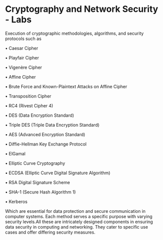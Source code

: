 # Cryptography and Network Security - Labs

Execution of cryptographic methodologies, algorithms, and security protocols such as 

• Caesar Cipher

• Playfair Cipher

• Vigenère Cipher

• Affine Cipher

• Brute Force and Known-Plaintext Attacks on Affine Cipher

• Transposition Cipher

• RC4 (Rivest Cipher 4)

• DES (Data Encryption Standard)

• Triple DES (Triple Data Encryption Standard)

• AES (Advanced Encryption Standard)

• Diffie-Hellman Key Exchange Protocol

• ElGamal

• Elliptic Curve Cryptography

• ECDSA (Elliptic Curve Digital Signature Algorithm)

• RSA Digital Signature Scheme

• SHA-1 (Secure Hash Algorithm 1)

• Kerberos

Which are essential for data protection and secure communication in computer systems. Each method serves a specific purpose with varying security levels.All these are intricately designed components in ensuring data security in computing and networking. They cater to specific use cases and offer differing security measures.
